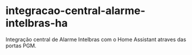 # integracao-central-alarme-intelbras-ha
Integração central de Alarme Intelbras com o Home Assistant atraves das portas PGM.
